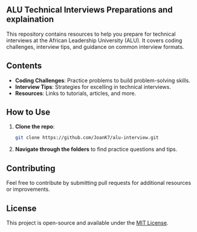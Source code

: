 ## ALU Technical Interviews Preparations and explaination

This repository contains resources to help you prepare for technical interviews at the African Leadership University (ALU). It covers coding challenges, interview tips, and guidance on common interview formats.

## Contents

- **Coding Challenges**: Practice problems to build problem-solving skills.
- **Interview Tips**: Strategies for excelling in technical interviews.
- **Resources**: Links to tutorials, articles, and more.

## How to Use

1. **Clone the repo**:  
   ```bash
   git clone https://github.com/JoanK7/alu-interview.git
   ```
2. **Navigate through the folders** to find practice questions and tips.

## Contributing

Feel free to contribute by submitting pull requests for additional resources or improvements.

## License

This project is open-source and available under the [MIT License](LICENSE).
